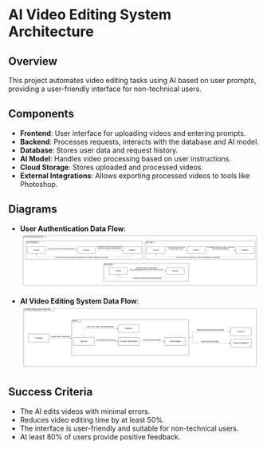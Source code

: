 # AI Video Editing System Architecture

## Overview

This project automates video editing tasks using AI based on user prompts, providing a user-friendly interface for non-technical users.

## Components

- **Frontend**: User interface for uploading videos and entering prompts.
- **Backend**: Processes requests, interacts with the database and AI model.
- **Database**: Stores user data and request history.
- **AI Model**: Handles video processing based on user instructions.
- **Cloud Storage**: Stores uploaded and processed videos.
- **External Integrations**: Allows exporting processed videos to tools like Photoshop.

## Diagrams

- **User Authentication Data Flow**:
  ![User Authentication](diagrams/user_authentication_data_flow.png)

- **AI Video Editing System Data Flow**:
  ![AI Video Editing](diagrams/ai_video_editing_system_data_flow.png)

## Success Criteria

- The AI edits videos with minimal errors.
- Reduces video editing time by at least 50%.
- The interface is user-friendly and suitable for non-technical users.
- At least 80% of users provide positive feedback.
